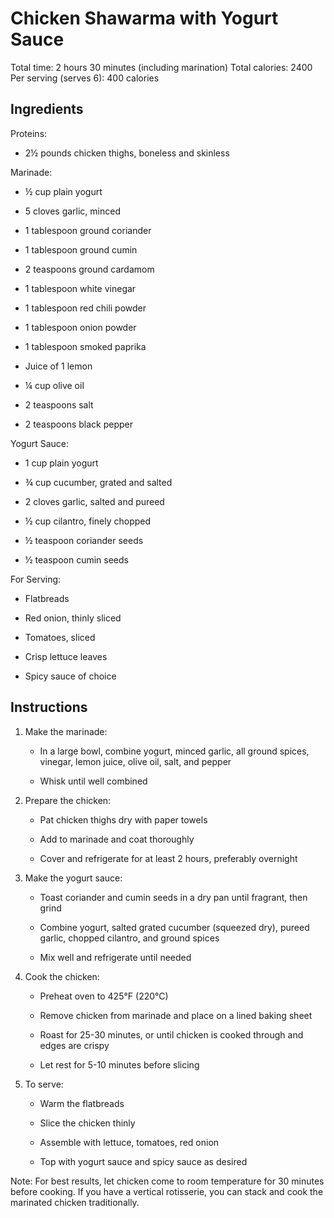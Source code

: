 # **Chicken Shawarma with Yogurt Sauce**

Total time: 2 hours 30 minutes (including marination) Total calories:
2400 Per serving (serves 6): 400 calories

## **Ingredients**

Proteins:

-   2½ pounds chicken thighs, boneless and skinless

Marinade:

-   ½ cup plain yogurt

-   5 cloves garlic, minced

-   1 tablespoon ground coriander

-   1 tablespoon ground cumin

-   2 teaspoons ground cardamom

-   1 tablespoon white vinegar

-   1 tablespoon red chili powder

-   1 tablespoon onion powder

-   1 tablespoon smoked paprika

-   Juice of 1 lemon

-   ¼ cup olive oil

-   2 teaspoons salt

-   2 teaspoons black pepper

Yogurt Sauce:

-   1 cup plain yogurt

-   ¾ cup cucumber, grated and salted

-   2 cloves garlic, salted and pureed

-   ½ cup cilantro, finely chopped

-   ½ teaspoon coriander seeds

-   ½ teaspoon cumin seeds

For Serving:

-   Flatbreads

-   Red onion, thinly sliced

-   Tomatoes, sliced

-   Crisp lettuce leaves

-   Spicy sauce of choice

## **Instructions**

1.  Make the marinade:

    -   In a large bowl, combine yogurt, minced garlic, all ground
        spices, vinegar, lemon juice, olive oil, salt, and pepper

    -   Whisk until well combined

2.  Prepare the chicken:

    -   Pat chicken thighs dry with paper towels

    -   Add to marinade and coat thoroughly

    -   Cover and refrigerate for at least 2 hours, preferably overnight

3.  Make the yogurt sauce:

    -   Toast coriander and cumin seeds in a dry pan until fragrant,
        then grind

    -   Combine yogurt, salted grated cucumber (squeezed dry), pureed
        garlic, chopped cilantro, and ground spices

    -   Mix well and refrigerate until needed

4.  Cook the chicken:

    -   Preheat oven to 425°F (220°C)

    -   Remove chicken from marinade and place on a lined baking sheet

    -   Roast for 25-30 minutes, or until chicken is cooked through and
        edges are crispy

    -   Let rest for 5-10 minutes before slicing

5.  To serve:

    -   Warm the flatbreads

    -   Slice the chicken thinly

    -   Assemble with lettuce, tomatoes, red onion

    -   Top with yogurt sauce and spicy sauce as desired

Note: For best results, let chicken come to room temperature for 30
minutes before cooking. If you have a vertical rotisserie, you can stack
and cook the marinated chicken traditionally.
